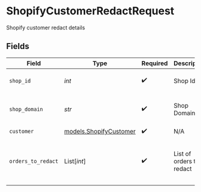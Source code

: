 # ShopifyCustomerRedactRequest

Shopify customer redact details


## Fields

| Field                                                  | Type                                                   | Required                                               | Description                                            | Example                                                |
| ------------------------------------------------------ | ------------------------------------------------------ | ------------------------------------------------------ | ------------------------------------------------------ | ------------------------------------------------------ |
| `shop_id`                                              | *int*                                                  | :heavy_check_mark:                                     | Shop Id                                                | {<br/>"value": 113<br/>}                               |
| `shop_domain`                                          | *str*                                                  | :heavy_check_mark:                                     | Shop Domain                                            | {<br/>"value": "shop3.myshopify.com"<br/>}             |
| `customer`                                             | [models.ShopifyCustomer](../models/shopifycustomer.md) | :heavy_check_mark:                                     | N/A                                                    |                                                        |
| `orders_to_redact`                                     | List[*int*]                                            | :heavy_check_mark:                                     | List of orders to redact                               | {<br/>"value": [<br/>299938,<br/>280263<br/>]<br/>}    |